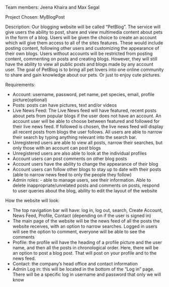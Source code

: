 ﻿Team members: Jeena Khaira and Max Segal


Project Chosen: MyBlogPost


Description: 
Our blogging website will be called “PetBlog”. The service will give users the ability to post, share and view multimedia content about pets in the form of a blog. Users will be given the choice to create an account which will give them access to all of the sites features. These would include posting content, following other users and customizing the appearance of their own blogs. Users without accounts will be restricted from posting content, commenting on posts and creating blogs. However, they will still have the ability to view all public posts and blogs made by any account user. The goal of PetBlog is to bring all pet lovers into one online community to share and gain knowledge about our pets. Or just to enjoy cute pictures. 


Requirements: 
* Account: username, password, pet name, pet species, email, profile picture(optional)
* Posts: posts can have pictures, text and/or videos
* Live News Feed: The Live News feed will have featured, recent posts about pets from popular blogs if the user does not have an account. An account user will be able to choose between featured and followed for their live news feed. If followed is chosen, the live news feed will display all recent posts from blogs the user follows. All users are able to narrow their search by typing anything relevant into the search bar. 
* Unregistered users are able to view all posts, narrow their searches, but only those with an account can post blogs
* Unregistered users are also able to look at the individual profiles 
* Account users can post comments on other blog posts
* Account users have the ability to change the appearance of their blog
* Account users can follow other blogs to stay up to date with their posts (able to narrow news feed to only the people they follow)
* Admin roles: - able to manage users, see their information. Able to delete inappropriate/unrelated posts and comments on posts, respond to user queries about the blog, ability to edit the layout of the website


How the website will look:
* The top navigation bar will have: log in, log out, search, Create Account, News Feed, Profile, Contact  (depending on if the user is signed in)
* The main page of the website will be the news feed of all the posts the website receives, with an option to narrow searches. Logged in users will see the option to comment, everyone will be able to see the comments
* Profile: the profile will have the heading of a profile picture and the user name, and then all the posts in chronological order. Here, there will be an option to post a blog post. That will post on your profile and to the news feed.
* Contact: the company’s head office and contact information 
* Admin Log in: this will be located in the bottom of the “Log in” page. There will be a specific log in username and password that only we will know